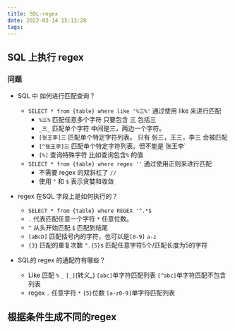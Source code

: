 ```yaml
---
title: SQL-regex
date: 2022-03-14 15:13:28
tags:
---
```


## SQL 上执行 regex
### 问题
  - SQL 中 如何进行匹配查询？
    - `SELECT * from {table} where like '%三%'` 通过使用 like 来进行匹配
        - `%三%` 匹配任意多个字符 只要包含 三 包括三
        - `_三_` 匹配单个字符 中间是三，两边一个字符。
        - `[张王李]三` 匹配单个特定字符列表。 只有 张三，王三，李三 会被匹配
        - `[^张王李]三` 匹配单个特定字符列表。但不能是 张王李`
        - `[%]` 查询特殊字符 比如查询包含`%` 的值 
    - `SELECT * from {table} where regex ''` 通过使用正则来进行匹配
        -  不需要 regex 的双斜杠了 `//`
        - 使用 `^` 和 `$` 表示贪婪和收敛

  - regex 在SQL 字段上是如何执行的？
    - `SELECT * from {table} where REGEX '^.*$`
    - `.` 代表匹配任意一个字符 `*` 任意位数。
    - `^` 从头开始匹配 `$` 匹配到结尾
    - `[aBcD]` 匹配括号内的字符，也可以是`[0-9]` `a-z`
    - `{3}` 匹配的重复次数 `^.{5}$` 匹配任意字符5个/匹配长度为5的字符
  - SQL的 regex 的通配符有哪些？
    - Like 匹配 `%` `_` `[_]`(转义_) `[abc]`单字符匹配列表 `[^abc]`单字符匹配不包含列表
    - regex  `.` 任意字符 `*` `{5}`位数 `[a-z0-9]`单字符匹配列表

## 根据条件生成不同的regex